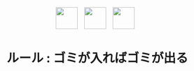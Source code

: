 <h2 style="text-align: center"> <img height="50" width="50" src="https://avatars.githubusercontent.com/u/4673648?s=200&v=4" /> &nbsp; <!-- Arch --> <img height="50" width="50" src="https://www.nicepng.com/png/full/308-3084680_rust-programming-language-rust-programming-language-logo.png" />  <!-- Rust -->&nbsp; <img height="50" width="50" src="https://avatars.githubusercontent.com/u/21003710?s=200&v=4" /> &nbsp; <!-- PyTorch -->
</h2>

<h1 style="text-align: center"> ルール : ゴミが入ればゴミが出る</h1>
<!-- 1. **`Garbage in Garbage out!`**
1. **`Always Remember the 1st ルール`** -->
